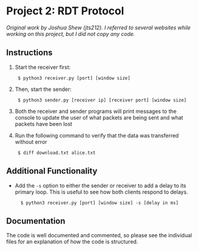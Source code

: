# Project 2: RDT Protocol

*Original work by Joshua Shew (jts212). I referred to several websites while working on this project, but I did not copy any code.*

## Instructions

1. Start the receiver first:

        $ python3 receiver.py [port] [window size]

2. Then, start the sender:

        $ python3 sender.py [receiver ip] [receiver port] [window size]

3. Both the receiver and sender programs will print messages to the console to update the user of what packets are being sent and what packets have been lost

4. Run the following command to verify that the data was transferred without error

        $ diff download.txt alice.txt

## Additional Functionality

- Add the `-s` option to either the sender or receiver to add a delay to its primary loop. This is useful to see how both clients respond to delays.

        $ python3 receiver.py [port] [window size] -s [delay in ms]

## Documentation

The code is well documented and commented, so please see the individual files for an explanation of how the code is structured.